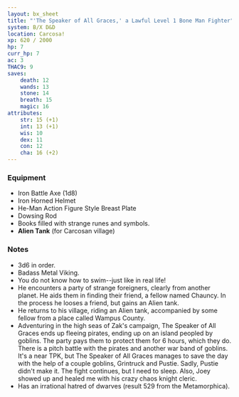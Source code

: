 ```yaml
---
layout: bx_sheet
title: "'The Speaker of All Graces,' a Lawful Level 1 Bone Man Fighter"
system: B/X D&D
location: Carcosa!
xp: 620 / 2000
hp: 7
curr_hp: 7
ac: 3
THAC9: 9
saves:
    death: 12
    wands: 13
    stone: 14
    breath: 15
    magic: 16
attributes:
    str: 15 (+1)
    int: 13 (+1)
    wis: 10 
    dex: 11
    con: 12
    cha: 16 (+2)
---
```


### Equipment
 
 * Iron Battle Axe (1d8)
 * Iron Horned Helmet
 * He-Man Action Figure Style Breast Plate
 * Dowsing Rod
 * Books filled with strange runes and symbols.
 * **Alien Tank** (for Carcosan village)
 
### Notes
 
 * 3d6 in order.
 * Badass Metal Viking.
 * You do not know how to swim--just like in real life!
 * He encounters a party of strange foreigners, clearly from another planet. He aids them in finding their friend, a fellow named Chauncy. In the process he looses a friend, but gains an Alien tank.
 * He returns to his village, riding an Alien tank, accompanied by some fellow from a place called Wampus County.
 * Adventuring in the high seas of Zak's campaign, The Speaker of All Graces ends up fleeing pirates, ending up on an island peopled by goblins. The party pays them to protect them for 6 hours, which they do. There is a pitch battle with the pirates and another war band of goblins. It's a near TPK, but The Speaker of All Graces manages to save the day with the help of a couple goblins, Grintruck and Pustie. Sadly, Pustie didn't make it. The fight continues, but I need to sleep. Also, Joey showed up and healed me with his crazy chaos knight cleric.
 * Has an irrational hatred of dwarves (result 529 from the Metamorphica).